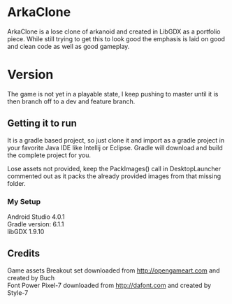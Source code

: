 # ArkaClone

ArkaClone is a lose clone of arkanoid and created in LibGDX as a portfolio piece. While still trying to get this to look good the emphasis is laid on good and clean code as well as good gameplay.

# Version
The game is not yet in a playable state, I keep pushing to master until it is then branch off to a dev and feature branch.

## Getting it to run

It is a gradle based project, so just clone it and import as a gradle project in your favorite Java IDE like Intellij or Eclipse. Gradle will download and build the complete project for you.

Lose assets not provided, keep the PackImages() call in DesktopLauncher commented out as it packs the already provided images from that missing folder.

### My Setup

Android Studio 4.0.1<br/>
Gradle version: 6.1.1<br/>
libGDX 1.9.10<br/>

## Credits 

Game assets Breakout set downloaded from http://opengameart.com and created by Buch<br/>
Font Power Pixel-7 downloaded from http://dafont.com and created by Style-7<br/>
